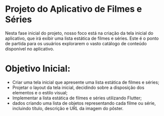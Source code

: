 # Projeto do Aplicativo de Filmes e Séries 

Nesta fase inicial do projeto, nosso foco está na criação da tela inicial do aplicativo, que irá exibir uma lista estática de filmes e séries. 
Este é o ponto de partida para os usuários explorarem o vasto catálogo de conteúdo disponível no aplicativo. 

# Objetivo Inicial:
* Criar uma tela inicial que apresente uma lista estática de filmes e séries;
* Projetar o layout da tela inicial, decidindo sobre a disposição dos elementos e o estilo visual;
* Implementar a lista estática de filmes e séries utilizando Flutter;
 * dados criando uma lista de objetos representando cada filme ou série, incluindo título, descrição e URL da imagem do pôster.
